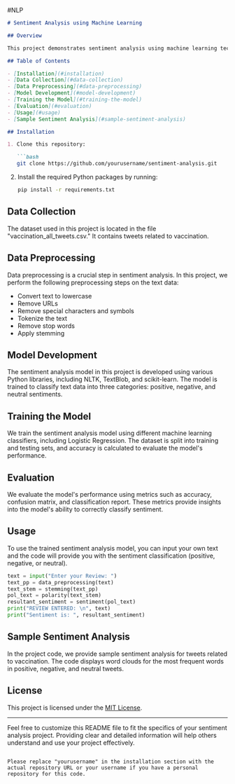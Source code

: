 #NLP

```markdown
# Sentiment Analysis using Machine Learning

## Overview

This project demonstrates sentiment analysis using machine learning techniques. Sentiment analysis is the process of determining the sentiment (positive, negative, or neutral) expressed in a piece of text. In this project, we perform sentiment analysis on a dataset of tweets related to vaccination.

## Table of Contents

- [Installation](#installation)
- [Data Collection](#data-collection)
- [Data Preprocessing](#data-preprocessing)
- [Model Development](#model-development)
- [Training the Model](#training-the-model)
- [Evaluation](#evaluation)
- [Usage](#usage)
- [Sample Sentiment Analysis](#sample-sentiment-analysis)

## Installation

1. Clone this repository:

   ```bash
   git clone https://github.com/yourusername/sentiment-analysis.git
   ```

2. Install the required Python packages by running:

   ```bash
   pip install -r requirements.txt
   ```

## Data Collection

The dataset used in this project is located in the file "vaccination_all_tweets.csv." It contains tweets related to vaccination.

## Data Preprocessing

Data preprocessing is a crucial step in sentiment analysis. In this project, we perform the following preprocessing steps on the text data:

- Convert text to lowercase
- Remove URLs
- Remove special characters and symbols
- Tokenize the text
- Remove stop words
- Apply stemming

## Model Development

The sentiment analysis model in this project is developed using various Python libraries, including NLTK, TextBlob, and scikit-learn. The model is trained to classify text data into three categories: positive, negative, and neutral sentiments.

## Training the Model

We train the sentiment analysis model using different machine learning classifiers, including Logistic Regression. The dataset is split into training and testing sets, and accuracy is calculated to evaluate the model's performance.

## Evaluation

We evaluate the model's performance using metrics such as accuracy, confusion matrix, and classification report. These metrics provide insights into the model's ability to correctly classify sentiment.

## Usage

To use the trained sentiment analysis model, you can input your own text and the code will provide you with the sentiment classification (positive, negative, or neutral).

```python
text = input("Enter your Review: ")
text_pp = data_preprocessing(text)
text_stem = stemming(text_pp)
pol_text = polarity(text_stem)
resultant_sentiment = sentiment(pol_text)
print("REVIEW ENTERED: \n", text)
print("Sentiment is: ", resultant_sentiment)
```

## Sample Sentiment Analysis

In the project code, we provide sample sentiment analysis for tweets related to vaccination. The code displays word clouds for the most frequent words in positive, negative, and neutral tweets.

## License

This project is licensed under the [MIT License](LICENSE).

---

Feel free to customize this README file to fit the specifics of your sentiment analysis project. Providing clear and detailed information will help others understand and use your project effectively.
```

Please replace "yourusername" in the installation section with the actual repository URL or your username if you have a personal repository for this code.
